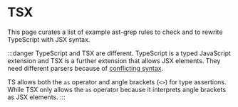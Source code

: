 # TSX

This page curates a list of example ast-grep rules to check and to rewrite TypeScript with JSX syntax.

:::danger TypeScript and TSX are different.
TypeScript is a typed JavaScript extension and TSX is a further extension that allows JSX elements.
They need different parsers because of [conflicting syntax](https://www.typescriptlang.org/docs/handbook/jsx.html#the-as-operator).

TS allows both the `as` operator and angle brackets (`<>`) for type assertions. While TSX only allows the `as` operator because it interprets angle brackets as JSX elements.
:::

<!--@include: ./avoid-jsx-short-circuit.md-->
<!--@include: ./rewrite-mobx-component.md-->